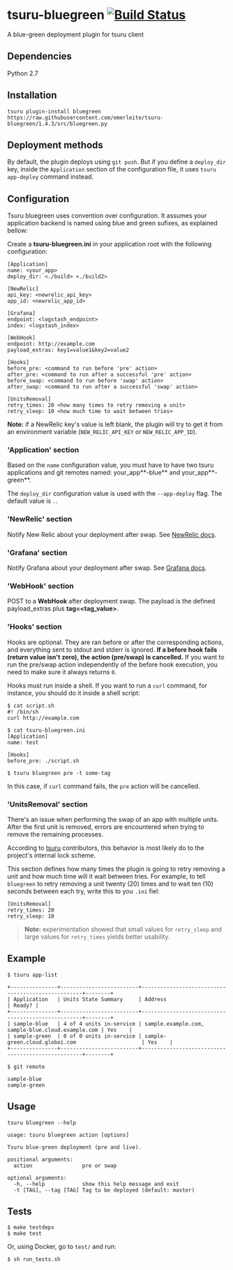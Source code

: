 # tsuru-bluegreen [![Build Status](https://travis-ci.org/emerleite/tsuru-bluegreen.svg?branch=master)](https://travis-ci.org/emerleite/tsuru-bluegreen)

A blue-green deployment plugin for tsuru client

## Dependencies

Python 2.7

## Installation

```
tsuru plugin-install bluegreen https://raw.githubusercontent.com/emerleite/tsuru-bluegreen/1.4.3/src/bluegreen.py
```

## Deployment methods

By default, the plugin deploys using `git push`. But if you define a `deploy_dir` key, inside the `Application` section of the configuration file, it uses `tsuru app-deploy` command instead.

## Configuration

Tsuru bluegreen uses convention over configuration. It assumes your application backend is named using blue and green sufixes, as explained bellow:

Create a **tsuru-bluegreen.ini** in your application root with the following configuration:

```
[Application]
name: <your_app>
deploy_dir: <./build> <./build2>

[NewRelic]
api_key: <newrelic_api_key>
app_id: <newrelic_app_id>

[Grafana]
endpoint: <logstash_endpoint>
index: <logstash_index>

[WebHook]
endpoint: http://example.com
payload_extras: key1=value1&key2=value2

[Hooks]
before_pre: <command to run before 'pre' action>
after_pre: <command to run after a successful 'pre' action>
before_swap: <command to run before 'swap' action>
after_swap: <command to run after a successful 'swap' action>

[UnitsRemoval]
retry_times: 20 <how many times to retry removing a unit>
retry_sleep: 10 <how much time to wait between tries>
```

**Note:** if a NewRelic key's value is left blank, the plugin will try to get it from an environment variable (`NEW_RELIC_API_KEY` or `NEW_RELIC_APP_ID`).

### 'Application' section

Based on the `name` configuration value, you must have to have two tsuru applications and git remotes named: your_app**-blue** and your_app**-green**.

The `deploy_dir` configuration value is used with the `--app-deploy` flag. The default value is `.`.

### 'NewRelic' section

Notify New Relic about your deployment after swap. See [NewRelic docs](https://docs.newrelic.com/docs/apm/new-relic-apm/maintenance/deployment-notifications).

### 'Grafana' section

Notify Grafana about your deployment after swap. See [Grafana docs](http://docs.grafana.org/reference/annotations/).

### 'WebHook' section

POST to a **WebHook** after deployment swap. The payload is the defined payload_extras plus **tag=<tag_value>**.

### 'Hooks' section

Hooks are optional. They are ran before or after the corresponding actions, and everything sent to stdout and stderr is ignored. **If a before hook fails (return value isn't zero), the action (pre/swap) is cancelled.** If you want to run the pre/swap action independently of the before hook execution, you need to make sure it always returns `0`.

Hooks must run inside a shell. If you want to run a `curl` command, for instance, you should do it inside a shell script:

```
$ cat script.sh
#! /bin/sh
curl http://example.com

$ cat tsuru-bluegreen.ini
[Application]
name: test

[Hooks]
before_pre: ./script.sh

$ tsuru bluegreen pre -t some-tag
```

In this case, if `curl` command fails, the `pre` action will be
cancelled.

### 'UnitsRemoval' section

There's an issue when performing the swap of an app with multiple units.
After the first unit is removed, errors are encountered when trying to
remove the remaining processes.

According to [tsuru](https://github.com/tsuru/tsuru) contributors,
this behavior is most likely do to the project's internal lock scheme.

This section defines how many times the plugin is going to retry
removing a unit and how much time will it wait between tries. For
example, to tell `bluegreen` to retry removing a unit twenty (20)
times and to wait ten (10) seconds between each try, write this to you
`.ini` fiel:

```
[UnitsRemoval]
retry_times: 20
retry_sleep: 10
```

> **Note:** experimentation showed that small values for `retry_sleep`
> and large values for `retry_times` yields better usability.

## Example

```
$ tsuru app-list

+---------------+-------------------------+---------------------------------------------------+--------+
| Application   | Units State Summary     | Address                                           | Ready? |
+---------------+-------------------------+---------------------------------------------------+--------+
| sample-blue   | 4 of 4 units in-service | sample.example.com, sample-blue.cloud.example.com | Yes    |
| sample-green  | 0 of 0 units in-service | sample-green.cloud.globoi.com                     | Yes    |
+---------------+-------------------------+---------------------------------------------------+--------+
```

```
$ git remote

sample-blue
sample-green

```

## Usage

```
tsuru bluegreen --help

usage: tsuru bluegreen action [options]

Tsuru blue-green deployment (pre and live).

positional arguments:
  action                pre or swap

optional arguments:
  -h, --help            show this help message and exit
  -t [TAG], --tag [TAG] Tag to be deployed (default: master)
```

## Tests

```
$ make testdeps
$ make test
```

Or, using Docker, go to `test/` and run:
```
$ sh run_tests.sh
```
